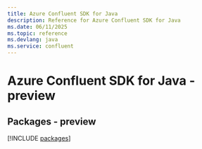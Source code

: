 ```yaml
---
title: Azure Confluent SDK for Java
description: Reference for Azure Confluent SDK for Java
ms.date: 06/11/2025
ms.topic: reference
ms.devlang: java
ms.service: confluent
---
```

# Azure Confluent SDK for Java - preview
## Packages - preview
[!INCLUDE [packages](confluent-index.md)]